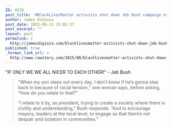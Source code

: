 ```yaml
---
ID: 4519
post_title: '#BlackLivesMatter activists shut down Jeb Bush campaign event in Nevada'
author: James DiGioia
post_date: 2015-08-13 15:05:37
post_excerpt: ""
layout: post
permalink: >
  http://jamesdigioia.com/blacklivesmatter-activists-shut-down-jeb-bush-campaign-event-in-nevada/
published: true
_format_link_url: >
  http://www.rawstory.com/2015/08/blacklivesmatter-activists-shut-down-jeb-bush-campaign-event-in-nevada/
---
```

"IF ONLY WE WE ALL NICER TO EACH OTHER!" - Jeb Bush

> “When my son steps out every day, I don’t know if he’s gonna step back in because of racial tension,” one woman says, before asking, “How do you relate to that?”
> 
> “I relate to it by, as president, trying to create a society where there is civility and understanding,” Bush responds. “And to encourage mayors, leaders at the local level, to engage so that there’s not despair and isolation in communities.”